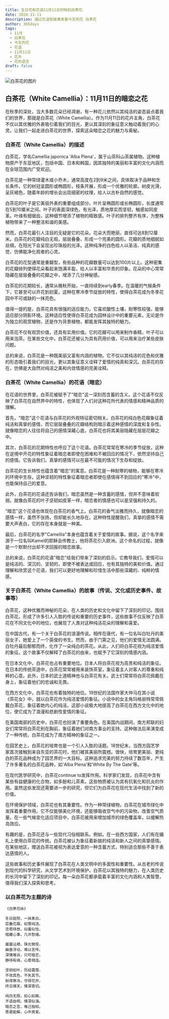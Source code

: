 ```yaml
---
title: 生日花和花语11月11日的特别白茶花
date: 2024-11-11
description: 通过花语和故事来看今天的花 白茶花
author: 365days
tags:
  - 11月
  - 白茶花
  - 今天的花
  - 花语
  - 11月11日
  - 花卉
  - 花的语言
draft: false
---
```



![白茶花的图片](https://cdn.pixabay.com/photo/2016/12/05/06/51/camellia-1883205_1280.jpg#center)


## 白茶花（White Camellia）：11月11日的暗恋之花

在秋季的深处，当大多数花朵已经凋谢，有一种花儿依然以其纯洁的姿态装点着我们的世界，那就是白茶花（White Camellia）。作为11月11日的花卉主角，白茶花不仅以其优雅的外表吸引着我们的目光，更以其深刻的象征意义触动着我们的心灵。让我们一起走进白茶花的世界，探索这朵暗恋之花的魅力与奥秘。

### 白茶花（White Camellia）的描述

白茶花，学名Camellia japonica 'Alba Plena'，属于山茶科山茶属植物。这种植物原产于东亚地区，包括中国、日本和韩国，因其独特的美丽和丰富的文化内涵而在全球范围内广受欢迎。

白茶花是一种常绿灌木或小乔木，通常高度在2到9米之间，具体取决于品种和生长条件。它的树冠呈圆形或椭圆形，枝条开展，形成一个优雅的轮廓。树皮光滑，呈灰褐色，随着年龄的增长会出现细密的纹理，给人以古朴自然的感觉。

白茶花的叶子是它美丽外表的重要组成部分。叶片呈椭圆形或长椭圆形，长度通常在5到10厘米之间。叶子的表面深绿色，有光泽，质地厚实而坚韧，触感如同皮革。叶缘有细锯齿，这种细节增添了植物的精致感。叶子的排列整齐有序，为整株植物带来了一种整洁和谐的美感。

然而，白茶花最引人注目的无疑是它的花朵。花朵大而艳丽，直径可达8到12厘米。白茶花的花瓣纯白无瑕，层层叠叠，形成一个完美的圆形。花瓣的质地细腻如丝绸，在阳光下会呈现出珍珠般的光泽。这种纯净的白色给人以圣洁、纯真的感觉，仿佛能净化观者的心灵。

白茶花的花型通常是重瓣型，有些品种的花瓣数量可以达到100片以上。这种密集的花瓣排列使得花朵看起来饱满丰盈，给人以丰富和华贵的印象。花朵的中心常常隐藏在层层叠叠的花瓣之中，增添了几分神秘感。

白茶花的花期较长，通常从晚秋开始，一直持续到early春季。在温暖的气候条件下，它甚至可以开花到初夏。这种在寒冷季节绽放的特性，使得白茶花成为冬季花园中不可或缺的一抹亮色。

值得一提的是，白茶花具有很强的适应能力。它喜欢酸性土壤，耐寒性较强，能够适应部分阴影环境。这种适应性使得白茶花成为园林设计中的重要元素，无论是作为独立的观赏植物，还是作为背景植物，都能发挥其独特的魅力。

白茶花不仅有观赏价值，还具有实用价值。它的花瓣可以用来制作香精，叶子可以用来泡茶。在某些文化中，白茶花还被认为具有药用价值，可以用来治疗某些皮肤问题。

总的来说，白茶花是一种既美丽又富有内涵的植物。它不仅以其纯洁的花色和优雅的形态吸引着我们的目光，更以其象征意义诠释了爱情的纯真和深沉。白茶花的存在，仿佛是大自然对纯洁之美和内敛情感的完美诠释。

### 白茶花（White Camellia）的花语（暗恋）

在花语的世界里，白茶花被赋予了"暗恋"这一深刻而含蓄的含义。这个花语不仅反映了白茶花在自然界中的特性，也体现了人们对这种花所代表的情感和精神品质的理解。

首先，"暗恋"这个花语与白茶花的外观特征密切相关。白茶花的纯白色花瓣象征着纯洁和真挚的感情，而它层层叠叠的花瓣结构则暗示着这种感情的深度和复杂性。就像暗恋的人往往将自己的感情深藏心底，白茶花也将其美丽隐藏在层层花瓣之中。

其次，白茶花的花期特性也呼应了这个花语。白茶花常常在寒冷的季节绽放，这种在逆境中开花的特性象征着暗恋者即使在困难和不被回应的情况下，依然坚持自己的感情。它告诉我们，真挚的感情可以在最不可能的情况下生存和绽放。

白茶花的生长特性也蕴含着"暗恋"的寓意。白茶花是一种耐寒的植物，能够在寒冷的环境中生存。这种坚韧的特性象征着暗恋者即使在感情得不到回应的"寒冷"中，也能保持自己的爱意。

此外，白茶花的花语还告诉我们，暗恋虽然是一种含蓄的感情，但并不意味着软弱。就像白茶花的叶子坚韧如皮革一样，暗恋者的情感也可以是坚强和持久的。

"暗恋"这个花语也体现在白茶花的香气上。白茶花的香气淡雅而持久，就像暗恋的感情一样，虽然不张扬，但却能长久地存在。这种特性提醒我们，真挚的感情不需要大声表白，它的存在本身就是一种美。

最后，白茶花的名字"Camellia"本身也蕴含着关于爱情的故事。据说，这个名字来源于一位名叫Kamel的耶稣会传教士，他将茶花引入欧洲。这个命名的过程，就像是一个默默付出却不求回报的暗恋故事。

总的来说，白茶花的花语"暗恋"给我们带来了深刻的启示。它教导我们，爱情可以是纯洁的、深沉的、坚韧的，即使不被表达或回应，也有其独特的美和价值。通过理解和欣赏这个花语，我们可以更好地理解和珍惜生活中那些深藏的、纯粹的情感。

### 关于白茶花（White Camellia）的故事（传说、文化或历史事件、故事等）

白茶花，这种优雅而神秘的花朵，在人类的历史和文化中留下了深刻的印记。围绕白茶花，形成了许多引人入胜的传说和重要的历史事件，这些故事不仅反映了白茶花在不同文化中的地位，也展现了人类对这种纯洁花朵的理解和喜爱。

在中国古代，有一个关于白茶花的浪漫传说。相传在唐代，有一位名叫白牡丹的美丽女子，她爱上了一个英俊的书生。然而，由于门第之见，他们的爱情无法圆满。白牡丹最后郁郁而终，化作了一朵纯白的茶花。从此，人们将白茶花视为纯洁爱情的象征。这个故事不仅解释了白茶花的由来，也赋予了它深刻的情感内涵。

在日本文化中，白茶花也占有重要地位。日本人将白茶花视为高贵和纯洁的象征。在日本的传统茶道中，白茶花常常被用来装饰茶室，象征着主人对客人的尊重和纯粹的心意。此外，日本的武士道精神也与白茶花有关。武士们常常将白茶花佩戴在身上，象征着他们的忠诚和无畏。

在西方文化中，白茶花也有着独特的地位。19世纪的法国作家大仲马在其小说《茶花女》中，就以白茶花作为纯洁爱情的象征。小说中的女主角玛格丽特常常佩戴白茶花，象征着她内心的纯洁。这部小说极大地提高了白茶花在西方文化中的地位，使它成为了浪漫和悲剧性爱情的象征。

在美国南部的历史中，白茶花也扮演了重要角色。在美国内战期间，南方邦联的妇女们常常将白茶花别在胸前，象征着她们对南方事业的支持。这种做法后来演变成了一种传统，白茶花成为了南方精神的象征之一。

在园艺史上，白茶花的培育也是一个引人入胜的话题。18世纪末，当西方园艺学家首次接触到来自东亚的茶花时，他们被其美丽所震撼。很快，培育更美丽、更纯白的茶花品种成为了园艺界的一大目标。这种追求完美的努力持续了数百年，产生了许多著名的白茶花品种，如'Alba Plena'和'White By The Gate'等。

在现代医学研究中，白茶花continue to发挥作用。科学家们发现，白茶花中含有某些有益健康的化合物，如多酚和儿茶素。这些物质被认为具有抗氧化和抗炎的作用。虽然这些发现还需要进一步的研究，但它们为白茶花在现代生活中找到了新的价值。

在环境保护领域，白茶花也有其重要性。作为一种常绿植物，白茶花在城市绿化中发挥着重要作用。它不仅能够美化环境，还能够吸收空气中的污染物，改善空气质量。在一些气候变化适应项目中，白茶花被用来增加城市的绿色覆盖率，以缓解热岛效应。

有趣的是，白茶花还与一些现代习俗相联系。例如，在一些西方国家，人们有在婚礼上使用白茶花的传统。白茶花被认为象征着新娘的纯洁和新人之间的真挚感情。在某些地区，赠送白茶花被视为表达爱意的一种含蓄方式，特别适合那些不善于表达感情的人。

这些故事和历史事件展现了白茶花在人类文明中的多面性和重要性。从古老的传说到现代的科学研究，从文学艺术到环境保护，白茶花以其独特的魅力，在人类历史的长河中留下了深刻的印记。每一朵白茶花都承载着丰富的文化内涵和人类智慧，值得我们深入探索和思考。

### 以白茶花为主题的诗


    《白茶花咏》

    冬日庭院，一抹素白，
    层叠花瓣，如雪纯洁。
    含苞待放，似羞似怯，
    暗藏心事，几许愁绪。

    晨露沾襟，珠光微现，
    幽香浮动，难以言传。
    深情难诉，只可暗恋，
    静待有缘，心意相连。

    坚韧如叶，历经霜雪，
    不改其色，不失其节。
    耐得寒冷，守得花开，
    终见晴天，情深意切。

    纯白无瑕，如心如画，
    不语自明，情深似海。
    暗恋之苦，唯己独知，
    愿君能解，心中真爱。
